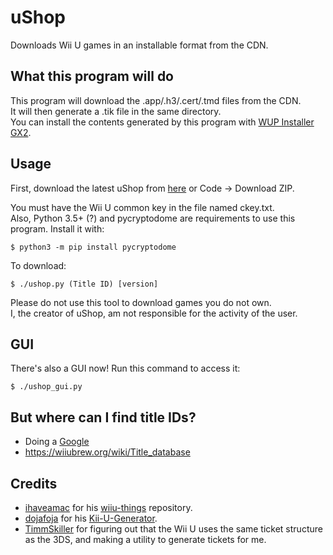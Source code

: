 # uShop
Downloads Wii U games in an installable format from the CDN.

## What this program will do
This program will download the .app/.h3/.cert/.tmd files from the CDN.  
It will then generate a .tik file in the same directory.  
You can install the contents generated by this program with [WUP Installer GX2](https://sourceforge.net/projects/wup-installer-gx2/).

## Usage
First, download the latest uShop from [here](https://github.com/SashLilac/uShop/archive/main.zip) or Code -> Download ZIP.

You must have the Wii U common key in the file named ckey.txt.  
Also, Python 3.5+ (?) and pycryptodome are requirements to use this program. Install it with:

    $ python3 -m pip install pycryptodome

To download:

    $ ./ushop.py (Title ID) [version]

Please do not use this tool to download games you do not own.  
I, the creator of uShop, am not responsible for the activity of the user.

## GUI

There's also a GUI now! Run this command to access it:

    $ ./ushop_gui.py

## But where can I find title IDs?
- Doing a [Google](https://lmgtfy.app/?q=wii+u+title+ids)
- https://wiiubrew.org/wiki/Title_database

## Credits
- [ihaveamac](https://github.com/ihaveamac) for his [wiiu-things](https://github.com/ihaveamac/wiiu-things) repository.  
- [dojafoja](https://github.com/dojafoja) for his [Kii-U-Generator](https://github.com/dojafoja/Kii-U-Generator).  
- [TimmSkiller](https://github.com/TimmSkiller) for figuring out that the Wii U uses the same ticket structure as the 3DS, and making a utility to generate tickets for me.
